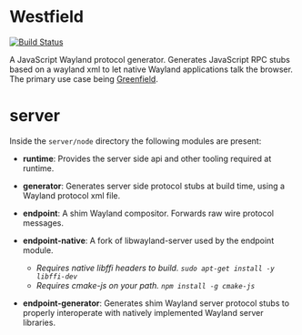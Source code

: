 # Westfield

[![Build Status](https://travis-ci.org/udevbe/westfield.svg)](https://travis-ci.org/udevbe/westfield)


A JavaScript Wayland protocol generator. Generates JavaScript RPC stubs based on a wayland xml to let native Wayland
applications talk the browser. The primary use case being [Greenfield](https://github.com/udevbe/greenfield).

server
======

Inside the `server/node` directory the following modules are present:

- **runtime**: Provides the server side api and other tooling required at runtime.

- **generator**: Generates server side protocol stubs at build time, using a Wayland protocol xml file.

- **endpoint**: A shim Wayland compositor. Forwards raw wire protocol messages.

- **endpoint-native**: A fork of libwayland-server used by the endpoint module. 
  - *Requires native libffi headers to build. `sudo apt-get install -y libffi-dev`*
  - *Requires cmake-js on your path. `npm install -g cmake-js`*

- **endpoint-generator**: Generates shim Wayland server protocol stubs to properly interoperate with natively implemented Wayland server libraries.
